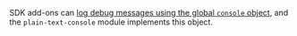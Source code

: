 <!-- This Source Code Form is subject to the terms of the Mozilla Public
   - License, v. 2.0. If a copy of the MPL was not distributed with this
   - file, You can obtain one at http://mozilla.org/MPL/2.0/. -->

SDK add-ons can
[log debug messages using the global `console` object](dev-guide/tutorials/logging.html),
and the `plain-text-console` module implements this object.
